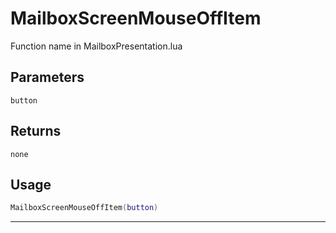 # MailboxScreenMouseOffItem
Function name in MailboxPresentation.lua
## Parameters
`button`
## Returns
`none`
## Usage
```lua
MailboxScreenMouseOffItem(button)
```
---
